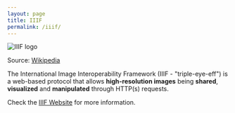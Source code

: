 ```yaml
---
layout: page
title: IIIF
permalink: /iiif/
---
```

![IIIF logo](https://upload.wikimedia.org/wikipedia/commons/e/e8/International_Image_Interoperability_Framework_logo.png "IIIF logo")

Source: [Wikipedia][Wikipedia]

The International Image Interoperability Framework (IIIF - "triple-eye-eff") is a web-based protocol that allows **high-resolution images** being **shared**, **visualized** and **manipulated** through HTTP(s) requests.

Check the [IIIF Website][IIIF-website] for more information.

[IIIF-Website]: https://iiif.io
[Wikipedia]: https://en.wikipedia.org/wiki/International_Image_Interoperability_Framework
